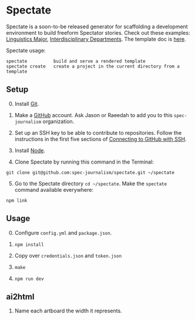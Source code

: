 # Spectate

Spectate is a soon-to-be released generator for scaffolding a development environment to build freeform Spectator stories. Check out these examples: [Linguistics Major](https://github.com/spec-journalism/linguistics-major), [Interdisciplinary Departments](https://github.com/spec-journalism/interdisciplinary-departments). The template doc is [here](https://docs.google.com/document/d/1vs_o7MAt1vQ8X6-zCapFXne5B-wosLb__7opChId4J4/edit).

Spectate usage:
```
spectate          build and serve a rendered template
spectate create   create a project in the current directory from a template
```

## Setup

0. Install [Git](https://git-scm.com/book/en/v2/Getting-Started-Installing-Git).

1. Make a [GitHub](https://github.com) account. Ask Jason or Raeedah to add you to this `spec-journalism` organization.

2. Set up an SSH key to be able to contribute to repositories. Follow the instructions in the first five sections of [Connecting to GitHub with SSH](https://help.github.com/en/articles/connecting-to-github-with-ssh).

3. Install [Node](https://nodejs.org/en/).

4. Clone Spectate by running this command in the Terminal:
```
git clone git@github.com:spec-journalism/spectate.git ~/spectate
```

5. Go to the Spectate directory `cd ~/spectate`. Make the `spectate` command available everywhere:
```
npm link
```

## Usage

0. Configure `config.yml` and `package.json`.

1. `npm install`

2. Copy over `credentials.json` and `token.json`

2. `make`

3. `npm run dev`

## ai2html

1. Name each artboard the width it represents.
